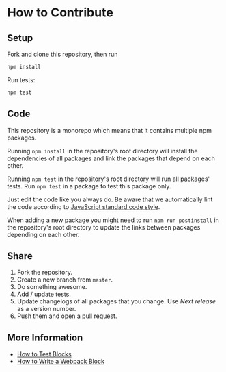 # How to Contribute

## Setup

Fork and clone this repository, then run

```bash
npm install
```

Run tests:

```bash
npm test
```

## Code

This repository is a monorepo which means that it contains multiple npm packages.

Running `npm install` in the repository's root directory will install the dependencies of all packages and link the packages that depend on each other.

Running `npm test` in the repository's root directory will run all packages' tests. Run `npm test` in a package to test this package only.

Just edit the code like you always do. Be aware that we automatically lint the code according to [JavaScript standard code style](https://github.com/feross/standard).

When adding a new package you might need to run `npm run postinstall` in the repository's root directory to update the links between packages depending on each other.


## Share

1. Fork the repository.
2. Create a new branch from `master`.
3. Do something awesome.
4. Add / update tests.
5. Update changelogs of all packages that you change. Use *Next release* as a version number.
6. Push them and open a pull request. 


## More Information

* [How to Test Blocks](docs/TESTING.md)
* [How to Write a Webpack Block](docs/BLOCK-CREATION.md)
